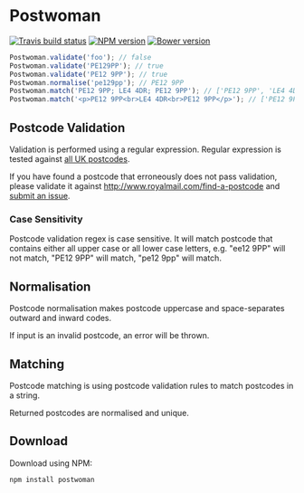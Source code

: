<!--
This file has been generated using GitDown (https://github.com/gajus/gitdown).
Direct edits to this will be be overwritten. Look for GitDown markup file under ./.gitdown/ path.
-->
<h1 id="postwoman">Postwoman</h1>

[![Travis build status](http://img.shields.io/travis/gajus/postwoman/master.svg?style=flat)](https://travis-ci.org/gajus/postwoman)
[![NPM version](http://img.shields.io/npm/v/postwoman.svg?style=flat)](https://www.npmjs.org/package/postwoman)
[![Bower version](http://img.shields.io/bower/v/postwoman.svg?style=flat)](http://bower.io/search/?q=postwoman)

```js
Postwoman.validate('foo'); // false
Postwoman.validate('PE129PP'); // true
Postwoman.validate('PE12 9PP'); // true
Postwoman.normalise('pe129pp'); // PE12 9PP
Postwoman.match('PE12 9PP; LE4 4DR; PE12 9PP'); // ['PE12 9PP', 'LE4 4DR']
Postwoman.match('<p>PE12 9PP<br>LE4 4DR<br>PE12 9PP</p>'); // ['PE12 9PP', 'LE4 4DR']
```

<h2 id="postwoman-postcode-validation">Postcode Validation</h2>

Validation is performed using a regular expression. Regular expression is tested against [all UK postcodes](https://github.com/gajus/postwoman/blob/master/tests/fixtures/valid.csv).

If you have found a postcode that erroneously does not pass validation, please validate it against http://www.royalmail.com/find-a-postcode and [submit an issue](https://github.com/gajus/postwoman/issues).

<h3 id="postwoman-postcode-validation-case-sensitivity">Case Sensitivity</h3>

Postcode validation regex is case sensitive. It will match postcode that contains either all upper case or all lower case letters, e.g. "ee12 9PP" will not match, "PE12 9PP" will match, "pe12 9pp" will match.

<h2 id="postwoman-normalisation">Normalisation</h2>

Postcode normalisation makes postcode uppercase and space-separates outward and inward codes.

If input is an invalid postcode, an error will be thrown.

<h2 id="postwoman-matching">Matching</h2>

Postcode matching is using postcode validation rules to match postcodes in a string.

Returned postcodes are normalised and unique.

<h2 id="postwoman-download">Download</h2>

Download using NPM:

```sh
npm install postwoman
```